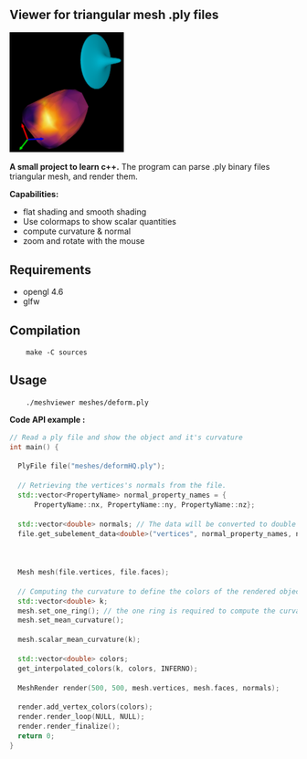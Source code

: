 ## Viewer for triangular mesh .ply files
<img src="example.png" alt="example" width="200"/>

__A small project to learn c++.__
The program can parse .ply binary files triangular mesh,
and render them.

__Capabilities:__
- flat shading and smooth shading
- Use colormaps to show scalar quantities
- compute curvature & normal
- zoom and rotate with the mouse

## Requirements
- opengl 4.6
- glfw

## Compilation

        make -C sources

## Usage

        ./meshviewer meshes/deform.ply

__Code API example :__

```cpp
// Read a ply file and show the object and it's curvature
int main() {

  PlyFile file("meshes/deformHQ.ply");

  // Retrieving the vertices's normals from the file.
  std::vector<PropertyName> normal_property_names = {
      PropertyName::nx, PropertyName::ny, PropertyName::nz};

  std::vector<double> normals; // The data will be converted to double automatically
  file.get_subelement_data<double>("vertices", normal_property_names, normals);



  Mesh mesh(file.vertices, file.faces);

  // Computing the curvature to define the colors of the rendered object.
  std::vector<double> k;
  mesh.set_one_ring(); // the one ring is required to compute the curvature
  mesh.set_mean_curvature();

  mesh.scalar_mean_curvature(k);

  std::vector<double> colors;
  get_interpolated_colors(k, colors, INFERNO);

  MeshRender render(500, 500, mesh.vertices, mesh.faces, normals);

  render.add_vertex_colors(colors);
  render.render_loop(NULL, NULL);
  render.render_finalize();
  return 0;
}
```
